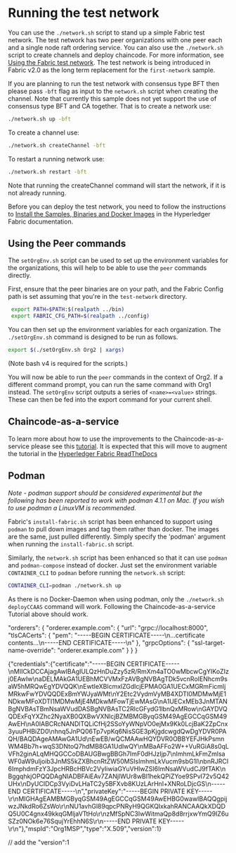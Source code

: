 # Running the test network

You can use the `./network.sh` script to stand up a simple Fabric test network. The test network has two peer organizations with one peer each and a single node raft ordering service. You can also use the `./network.sh` script to create channels and deploy chaincode. For more information, see [Using the Fabric test network](https://hyperledger-fabric.readthedocs.io/en/latest/test_network.html). The test network is being introduced in Fabric v2.0 as the long term replacement for the `first-network` sample.

If you are planning to run the test network with consensus type BFT then please pass `-bft` flag as input to the `network.sh` script when creating the channel. Note that currently this sample does not yet support the use of consensus type BFT and CA together.
That is to create a network use:
```bash
./network.sh up -bft
```

To create a channel use:

```bash
./network.sh createChannel -bft
```

To restart a running network use:

```bash
./network.sh restart -bft
```

Note that running the createChannel command will start the network, if it is not already running.

Before you can deploy the test network, you need to follow the instructions to [Install the Samples, Binaries and Docker Images](https://hyperledger-fabric.readthedocs.io/en/latest/install.html) in the Hyperledger Fabric documentation.

## Using the Peer commands

The `setOrgEnv.sh` script can be used to set up the environment variables for the organizations, this will help to be able to use the `peer` commands directly.

First, ensure that the peer binaries are on your path, and the Fabric Config path is set assuming that you're in the `test-network` directory.

```bash
 export PATH=$PATH:$(realpath ../bin)
 export FABRIC_CFG_PATH=$(realpath ../config)
```

You can then set up the environment variables for each organization. The `./setOrgEnv.sh` command is designed to be run as follows.

```bash
export $(./setOrgEnv.sh Org2 | xargs)
```

(Note bash v4 is required for the scripts.)

You will now be able to run the `peer` commands in the context of Org2. If a different command prompt, you can run the same command with Org1 instead.
The `setOrgEnv` script outputs a series of `<name>=<value>` strings. These can then be fed into the export command for your current shell.

## Chaincode-as-a-service

To learn more about how to use the improvements to the Chaincode-as-a-service please see this [tutorial](./test-network/../CHAINCODE_AS_A_SERVICE_TUTORIAL.md). It is expected that this will move to augment the tutorial in the [Hyperledger Fabric ReadTheDocs](https://hyperledger-fabric.readthedocs.io/en/release-2.4/cc_service.html)


## Podman

*Note - podman support should be considered experimental but the following has been reported to work with podman 4.1.1 on Mac. If you wish to use podman a LinuxVM is recommended.*

Fabric's `install-fabric.sh` script has been enhanced to support using `podman` to pull down images and tag them rather than docker. The images are the same, just pulled differently. Simply specify the 'podman' argument when running the `install-fabric.sh` script. 

Similarly, the `network.sh` script has been enhanced so that it can use `podman` and `podman-compose` instead of docker. Just set the environment variable `CONTAINER_CLI` to `podman` before running the `network.sh` script:

```bash
CONTAINER_CLI=podman ./network.sh up
````

As there is no Docker-Daemon when using podman, only the `./network.sh deployCCAAS` command will work. Following the Chaincode-as-a-service Tutorial above should work. 


"orderers": {
    "orderer.example.com": {
        "url": "grpc://localhost:8000",
        "tlsCACerts": {
            "pem": "-----BEGIN CERTIFICATE-----\n...certificate contents...\n-----END CERTIFICATE-----\n"
        },
        "grpcOptions": {
            "ssl-target-name-override": "orderer.example.com"
        }
    }
}

{"credentials":{"certificate":"-----BEGIN CERTIFICATE-----\nMIICkDCCAjagAwIBAgIULQzHnDuZzy5zR/RmXm4aTO0wMbcwCgYIKoZIzj0EAwIw\naDELMAkGA1UEBhMCVVMxFzAVBgNVBAgTDk5vcnRoIENhcm9saW5hMRQwEgYDVQQK\nEwtIeXBlcmxlZGdlcjEPMA0GA1UECxMGRmFicmljMRkwFwYDVQQDExBmYWJyaWMt\nY2Etc2VydmVyMB4XDTI0MDMwMjE1NDkwMFoXDTI1MDMwMjE4MDkwMFowTjEwMAsG\nA1UECxMEb3JnMTANBgNVBAsTBmNsaWVudDASBgNVBAsTC2RlcGFydG1lbnQxMRow\nGAYDVQQDExFqYXZhc2NyaXB0QXBwVXNlcjBZMBMGByqGSM49AgEGCCqGSM49AwEH\nA0IABCRcNANDlTQLiCfHj2SSoYyWNpVO0ejMx9Kk0LcjBaK2ZpCnx3yuuPHBiZD0\nhnq5JnPQ06Tp7vpKq6NisSGE3pKjgdcwgdQwDgYDVR0PAQH/BAQDAgeAMAwGA1Ud\nEwEB/wQCMAAwHQYDVR0OBBYEFJHkPsmnWM4Bb7h+wqS3DNtoQ7hdMB8GA1UdIwQY\nMBaAFFo2W++VuRGiA8s0qLVFh2ginALqMHQGCCoDBAUGBwgBBGh7ImF0dHJzIjp7\nImhmLkFmZmlsaWF0aW9uIjoib3JnMS5kZXBhcnRtZW50MSIsImhmLkVucm9sbG1l\nbnRJRCI6ImphdmFzY3JpcHRBcHBVc2VyIiwiaGYuVHlwZSI6ImNsaWVudCJ9fTAK\nBggqhkjOPQQDAgNIADBFAiEAv7ZANjlWUr8wBl1hekQPiZYoe9SPvI72v5Q42UHx\nDyUCIDCp3VyiDvLHaTC2y5BFXvb8KUzLArHnl+XNRoLDjcGS\n-----END CERTIFICATE-----\n","privateKey":"-----BEGIN PRIVATE KEY-----\r\nMIGHAgEAMBMGByqGSM49AgEGCCqGSM49AwEHBG0wawIBAQQgpijwzJNkdRo6ZsWo\r\nNU1avhGl89qpcPNRyH9QGKQIxkahRANCAAQkXDQDQ5U0C4gnx49kkqGMljaVTtHo\r\nzMfSpNC3IwWitmaQp8d8rrjxwYmQ9IZ6uSZz0NOk6e76SqujYrEhhN6S\r\n-----END PRIVATE KEY-----\r\n"},"mspId":"Org1MSP","type":"X.509","version":1}

// add the "version":1